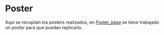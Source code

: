 # Poster
Aqui se recopilan los posters realizados, en [Poster_base](https://github.com/OscarChulloP/Poster/blob/main/Poster_base/Post.pdf) se tiene trabajado un poster para que puedan replicarlo.
